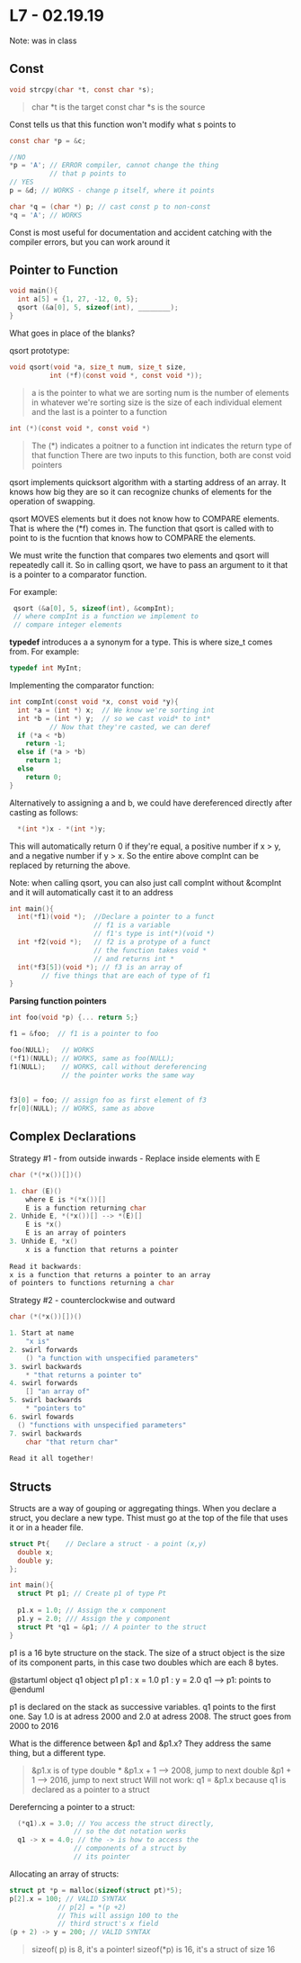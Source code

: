 # L7 - 02.19.19
Note: was in class

## Const 

```c
void strcpy(char *t, const char *s);
```
> char *t is the target
> const char *s is the source 
> 

Const tells us that this function won't modify what s points to

```c
const char *p = &c;

//NO 
*p = 'A'; // ERROR compiler, cannot change the thing 
          // that p points to     
// YES
p = &d; // WORKS - change p itself, where it points

char *q = (char *) p; // cast const p to non-const
*q = 'A'; // WORKS 
```

Const is most useful for documentation and accident catching with the compiler errors, but you can work around it 

## Pointer to Function 
```c
void main(){
  int a[5] = {1, 27, -12, 0, 5};
  qsort (&a[0], 5, sizeof(int), ________); 
}
```

What goes in place of the blanks?

qsort prototype: 
```c
void qsort(void *a, size_t num, size_t size, 
          int (*f)(const void *, const void *));
```
> a is the pointer to what we are sorting
> num is the number of elements in whatever we're sorting
> size is the size of each individual element
> and the last is a pointer to a function 
> 

```c
int (*)(const void *, const void *)
```
> The (*) indicates a poitner to a function
> int indicates the return type of that function
> There are two inputs to this function, both are const void pointers
> 

qsort implements quicksort algorithm with a starting address of an array. It knows how big they are so it can recognize chunks of elements for the operation of swapping.

qsort MOVES elements but it does not know how to COMPARE elements. That is where the (*f) comes in. The function that qsort is called with to point to is the fucntion that knows how to COMPARE the elements. 

We must write the function that compares two elements and qsort will repeatedly call it. So in calling qsort, we have to pass an argument to it that is a pointer to a comparator function. 

For example: 
```c
 qsort (&a[0], 5, sizeof(int), &compInt); 
 // where compInt is a function we implement to 
 // compare integer elements
 ```

**typedef** introduces a a synonym for a type. This is where size_t comes from. For example:
```c 
typedef int MyInt;
```

Implementing the comparator function: 
```c
int compInt(const void *x, const void *y){
  int *a = (int *) x;  // We know we're sorting int
  int *b = (int *) y;  // so we cast void* to int*
          // Now that they're casted, we can deref
  if (*a < *b) 
    return -1;
  else if (*a > *b)
    return 1; 
  else 
    return 0; 
}
```

Alternatively to assigning a and b, we could have dereferenced directly after casting as follows: 
```c
  *(int *)x - *(int *)y; 
```
 This will automatically return 0 if they're equal, a positive number if x > y, and a negative number if y > x. So the entire above compInt can be replaced by returning the above. 
 
Note: when calling qsort, you can also just call compInt without &compInt and it will automatically cast it to an address

```c
int main(){
  int(*f1)(void *);  //Declare a pointer to a funct
                     // f1 is a variable 
                     // f1's type is int(*)(void *)
  int *f2(void *);   // f2 is a protype of a funct
                     // the function takes void *
                     // and returns int *
  int(*f3[5])(void *); // f3 is an array of
        // five things that are each of type of f1
}
```

**Parsing function pointers**
```c
int foo(void *p) {... return 5;}

f1 = &foo;  // f1 is a pointer to foo

foo(NULL);   // WORKS
(*f1)(NULL); // WORKS, same as foo(NULL);
f1(NULL);    // WORKS, call without dereferencing 
             // the pointer works the same way
             
             
f3[0] = foo; // assign foo as first element of f3
fr[0](NULL); // WORKS, same as above 
```

## Complex Declarations

Strategy #1 - from outside inwards - Replace inside elements with E
```c
char (*(*x())[])()

1. char (E)()
    where E is *(*x())[]
    E is a function returning char 
2. Unhide E, *(*x())[] --> *(E)[]
    E is *x()
    E is an array of pointers 
3. Unhide E, *x()
    x is a function that returns a pointer 
    
Read it backwards:
x is a function that returns a pointer to an array
of pointers to functions returning a char 
```

Strategy #2 - counterclockwise and outward
```c
char (*(*x())[])()

1. Start at name
    "x is"
2. swirl forwards
    () "a function with unspecified parameters"
3. swirl backwards
    * "that returns a pointer to"
4. swirl forwards
    [] "an array of"
5. swirl backwards
    * "pointers to"
6. swirl fowards
  () "functions with unspecified parameters"
7. swirl backwards
    char "that return char"
    
Read it all together!
```

## Structs 

Structs are a way of gouping or aggregating things. When you declare a struct, you declare a new type. Thist must go at the top of the file that uses it or in a header file.

```c
struct Pt{    // Declare a struct - a point (x,y)
  double x;
  double y;
};

int main(){
  struct Pt p1; // Create p1 of type Pt
  
  p1.x = 1.0; // Assign the x component
  p1.y = 2.0; /// Assign the y component 
  struct Pt *q1 = &p1; // A pointer to the struct
}
```
p1 is a 16 byte structure on the stack. The size of a struct object is the size of its component parts, in this case two doubles which are each 8 bytes. 

@startuml
object q1
object p1
p1 : x = 1.0
p1 : y = 2.0 
q1 --> p1: points to
@enduml

p1 is declared on the stack as successive variables. q1 points to the first one. Say 1.0 is at adress 2000 and 2.0 at adress 2008. The struct goes from 2000 to 2016

What is the difference between &p1 and &p1.x? They address the same thing, but a different type. 
> &p1.x is of type double *
> &p1.x + 1 --> 2008, jump to next double
> &p1 + 1 --> 2016, jump to next struct
> Will not work: q1 = &p1.x because q1 is declared as a pointer to a struct 

Dereferncing a pointer to a struct:
```c
  (*q1).x = 3.0; // You access the struct directly,
                // so the dot notation works 
  q1 -> x = 4.0; // the -> is how to access the
                // components of a struct by
                // its pointer
```
Allocating an array of structs:
```c
struct pt *p = malloc(sizeof(struct pt)*5);
p[2].x = 100; // VALID SYNTAX
            // p[2] = *(p +2)
            // This will assign 100 to the 
            // third struct's x field
(p + 2) -> y = 200; // VALID SYNTAX 
```

> sizeof( p) is 8, it's a pointer!
> sizeof(*p) is 16, it's a struct of size 16